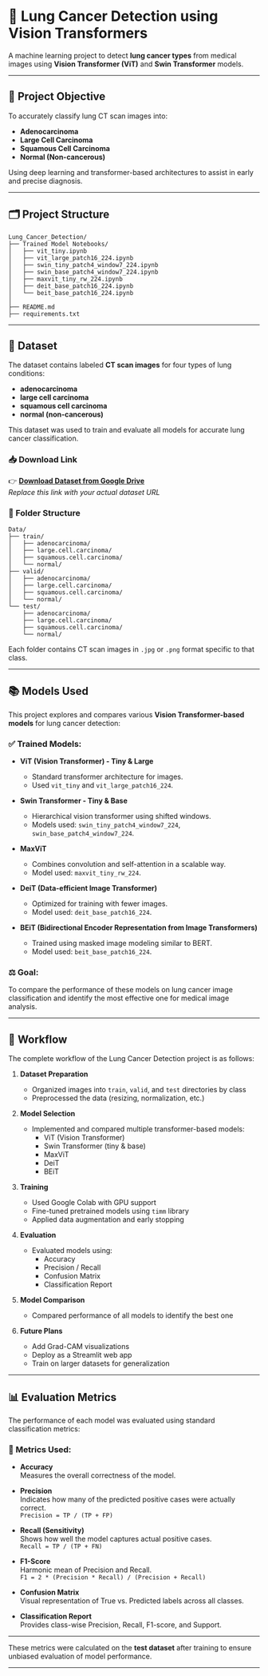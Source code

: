 # 🧠 Lung Cancer Detection using Vision Transformers

A machine learning project to detect **lung cancer types** from medical images using **Vision Transformer (ViT)** and **Swin Transformer** models.

---

## 📌 Project Objective

To accurately classify lung CT scan images into:
- **Adenocarcinoma**
- **Large Cell Carcinoma**
- **Squamous Cell Carcinoma**
- **Normal (Non-cancerous)**

Using deep learning and transformer-based architectures to assist in early and precise diagnosis.

---
## 🗂️ Project Structure
```
Lung_Cancer_Detection/
├── Trained Model Notebooks/
│   ├── vit_tiny.ipynb
│   ├── vit_large_patch16_224.ipynb
│   ├── swin_tiny_patch4_window7_224.ipynb
│   ├── swin_base_patch4_window7_224.ipynb
│   ├── maxvit_tiny_rw_224.ipynb
│   ├── deit_base_patch16_224.ipynb
│   └── beit_base_patch16_224.ipynb
│
├── README.md
├── requirements.txt

```
---
## 📂 Dataset

The dataset contains labeled **CT scan images** for four types of lung conditions:

- **adenocarcinoma**
- **large cell carcinoma**
- **squamous cell carcinoma**
- **normal (non-cancerous)**

This dataset was used to train and evaluate all models for accurate lung cancer classification.

### 📥 Download Link

👉 **[Download Dataset from Google Drive](https://drive.google.com/your-dataset-link-here)**  
*Replace this link with your actual dataset URL*

### 📁 Folder Structure
```
Data/
├── train/
│   ├── adenocarcinoma/
│   ├── large.cell.carcinoma/
│   ├── squamous.cell.carcinoma/
│   └── normal/
├── valid/
│   ├── adenocarcinoma/
│   ├── large.cell.carcinoma/
│   ├── squamous.cell.carcinoma/
│   └── normal/
└── test/
    ├── adenocarcinoma/
    ├── large.cell.carcinoma/
    ├── squamous.cell.carcinoma/
    └── normal/

```

Each folder contains CT scan images in `.jpg` or `.png` format specific to that class.

---
## 📚 Models Used

This project explores and compares various **Vision Transformer-based models** for lung cancer detection:

### ✅ Trained Models:

- **ViT (Vision Transformer) - Tiny & Large**
  - Standard transformer architecture for images.
  - Used `vit_tiny` and `vit_large_patch16_224`.

- **Swin Transformer - Tiny & Base**
  - Hierarchical vision transformer using shifted windows.
  - Models used: `swin_tiny_patch4_window7_224`, `swin_base_patch4_window7_224`.

- **MaxViT**
  - Combines convolution and self-attention in a scalable way.
  - Model used: `maxvit_tiny_rw_224`.

- **DeiT (Data-efficient Image Transformer)**
  - Optimized for training with fewer images.
  - Model used: `deit_base_patch16_224`.

- **BEiT (Bidirectional Encoder Representation from Image Transformers)**
  - Trained using masked image modeling similar to BERT.
  - Model used: `beit_base_patch16_224`.

### ⚖️ Goal:

To compare the performance of these models on lung cancer image classification and identify the most effective one for medical image analysis.

---
## 🔄 Workflow

The complete workflow of the Lung Cancer Detection project is as follows:

1. **Dataset Preparation**
   - Organized images into `train`, `valid`, and `test` directories by class
   - Preprocessed the data (resizing, normalization, etc.)

2. **Model Selection**
   - Implemented and compared multiple transformer-based models:
     - ViT (Vision Transformer)
     - Swin Transformer (tiny & base)
     - MaxViT
     - DeiT
     - BEiT

3. **Training**
   - Used Google Colab with GPU support
   - Fine-tuned pretrained models using `timm` library
   - Applied data augmentation and early stopping

4. **Evaluation**
   - Evaluated models using:
     - Accuracy
     - Precision / Recall
     - Confusion Matrix
     - Classification Report

5. **Model Comparison**
   - Compared performance of all models to identify the best one

6. **Future Plans**
   - Add Grad-CAM visualizations
   - Deploy as a Streamlit web app
   - Train on larger datasets for generalization
 ---
## 📊 Evaluation Metrics

The performance of each model was evaluated using standard classification metrics:

### 🧪 Metrics Used:

- **Accuracy**  
  Measures the overall correctness of the model.

- **Precision**  
  Indicates how many of the predicted positive cases were actually correct.  
  `Precision = TP / (TP + FP)`

- **Recall (Sensitivity)**  
  Shows how well the model captures actual positive cases.  
  `Recall = TP / (TP + FN)`

- **F1-Score**  
  Harmonic mean of Precision and Recall.  
  `F1 = 2 * (Precision * Recall) / (Precision + Recall)`

- **Confusion Matrix**  
  Visual representation of True vs. Predicted labels across all classes.

- **Classification Report**  
  Provides class-wise Precision, Recall, F1-score, and Support.

---

These metrics were calculated on the **test dataset** after training to ensure unbiased evaluation of model performance.

---

